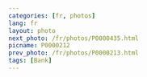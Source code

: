 ```yaml
---
categories: [fr, photos]
lang: fr
layout: photo
next_photo: /fr/photos/P0000435.html
picname: P0000212
prev_photo: /fr/photos/P0000213.html
tags: [Bank]
---
```

